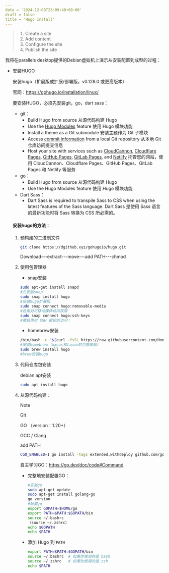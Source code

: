 ```yaml
---
date = '2024-12-08T23:09:48+08:00'
draft = false
title = 'Hugo Install'
---
```


> 1. Create a site
> 2. Add content
> 3. Configure the site
> 4. Publish the site

我将在parallels desktop提供的Debian虚拟机上演示从安装配置到成型的过程：

* 安装HUGO

  安装hugo（扩展版或扩展/部署版，v0.128.0 或更高版本）

  官网：https://gohugo.io/installation/linux/

  要安装HUGO，必须先安装git，go，dart sass：

  * git：
    - Build Hugo from source
      从源代码构建 Hugo
    - Use the [Hugo Modules](https://gohugo.io/hugo-modules/) feature
      使用 Hugo 模块功能
    - Install a theme as a Git submodule
      安装主题作为 Git 子模块
    - Access [commit information](https://gohugo.io/methods/page/gitinfo/) from a local Git repository
      从本地 Git 仓库访问提交信息
    - Host your site with services such as [CloudCannon](https://cloudcannon.com/), [Cloudflare Pages](https://pages.cloudflare.com/), [GitHub Pages](https://pages.github.com/), [GitLab Pages](https://docs.gitlab.com/ee/user/project/pages/), and [Netlify](https://www.netlify.com/)
      托管您的网站，使用 CloudCannon、Cloudflare Pages、GitHub Pages、GitLab Pages 和 Netlify 等服务
  * go：
    - Build Hugo from source
      从源代码构建 Hugo
    - Use the Hugo Modules feature
      使用 Hugo 模块功能
  * Dart Sass：
    * Dart Sass is required to transpile Sass to CSS when using the latest features of the Sass language.
      Dart Sass 是使用 Sass 语言的最新功能时将 Sass 转换为 CSS 所必需的。

  #### 安装hugo的方法：

  1. 预构建的二进制文件

     ```bash
     git clone https://dgithub.xyz/gohugoio/hugo.git
     ```

     

     Download---extract---move---add PATH---chmod

  2. 使用包管理器

     * snap安装

     ```bash
     sudo apt-get install snapd
     #先安装snap
     sudo snap install hugo
     #安装hugo扩展版
     sudo snap connect hugo:removable-media
     #启用对可移动媒体访问权限
     sudo snap connect hugo:ssh-keys
     #要启用对 SSH 密钥的访问：
     ```

     * homebrew安装

     ```bash
     /bin/bash -c "$(curl -fsSL https://raw.githubusercontent.com/Homebrew/install/HEAD/install.sh)"
     #安装homebrew（macos和linux的包管理器）
     sudo brew install hugo
     #brew安装hugo
     ```

     

  3. 代码仓库包安装

     debian apt安装

     ```bash
     sudo apt install hugo
     ```

  4. 从源代码构建：

     > [!NOTE]
     >
     > Git
     >
     > GO （version：1.20+）
     >
     > GCC / Clang
     >
     > add PATH

     ```bash
     CGO_ENABLED=1 go install -tags extended,withdeploy github.com/gohugoio/hugo@latest
     ```

     自主学习GO：https://go.dev/doc/code#Command

     * 完整地安装配置GO：

       ```bash
       #安装go
       sudo apt-get update
       sudo apt-get install golang-go
       go version
       #配置go
       export GOPATH=$HOME/go
       export PATH=$PATH:$GOPATH/bin
       source ~/.bashrc
       （source ~/.zshrc）
       echo $GOPATH
       echo $PATH
       ```

     * 添加 Hugo 到 `PATH`

       ```bash
       export PATH=$PATH:$GOPATH/bin
       source ~/.bashrc  # 如果你使用的是 bash
       source ~/.zshrc   # 如果你使用的是 zsh
       echo $PATH
       ```
